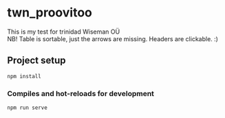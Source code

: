 # twn_proovitoo

This is my test for trinidad Wiseman OÜ \
NB! Table is sortable, just the arrows are missing. Headers are clickable. :)

## Project setup
```
npm install
```

### Compiles and hot-reloads for development
```
npm run serve
```

[//]: # ()
[//]: # (### Compiles and minifies for production)

[//]: # (```)

[//]: # (npm run build)

[//]: # (```)

